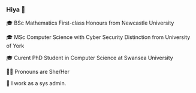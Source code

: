 ### Hiya 👋
🎓 BSc Mathematics First-class Honours from Newcastle University

🎓 MSc Computer Science with Cyber Security Distinction from University of York

🎓 Curent PhD Student in Computer Science at Swansea University

👩‍💻 Pronouns are She/Her

🦄 I work as a sys admin.
